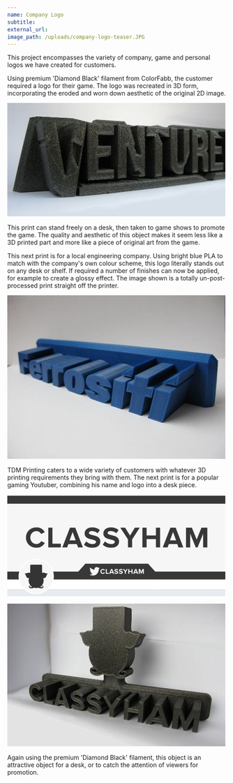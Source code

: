 ```yaml
---
name: Company Logo
subtitle:
external_url:
image_path: /uploads/company-logo-teaser.JPG
---
```


This project encompasses the variety of company, game and personal logos we have created for customers.

Using premium 'Diamond Black' filament from ColorFabb, the customer required a logo for their game. The logo was recreated in 3D form, incorporating the eroded and worn down aesthetic of the original 2D image.

![](/uploads/versions/venture-verse-2---x----500-260x---.JPG)

This print can stand freely on a desk, then taken to game shows to promote the game. The quality and aesthetic of this object makes it seem less like a 3D printed part and more like a piece of original art from the game.

This next print is for a local engineering company. Using bright blue PLA to match with the company's own colour scheme, this logo literally stands out on any desk or shelf. If required a number of finishes can now be applied, for example to create a glossy effect. The image shown is a totally un-post-processed print straight off the printer.

![](/uploads/versions/ferrositi-web-image---x----500-375x---.JPG)

TDM Printing caters to a wide variety of customers with whatever 3D printing requirements they bring with them. The next print is for a popular gaming Youtuber, combining his name and logo into a desk piece.

![](/uploads/versions/classyham-1---x----500-233x---.PNG)

![](/uploads/versions/classyham-2---x----500-327x---.JPG)

Again using the premium 'Diamond Black' filament, this object is an attractive object for a desk, or to catch the attention of viewers for promotion.